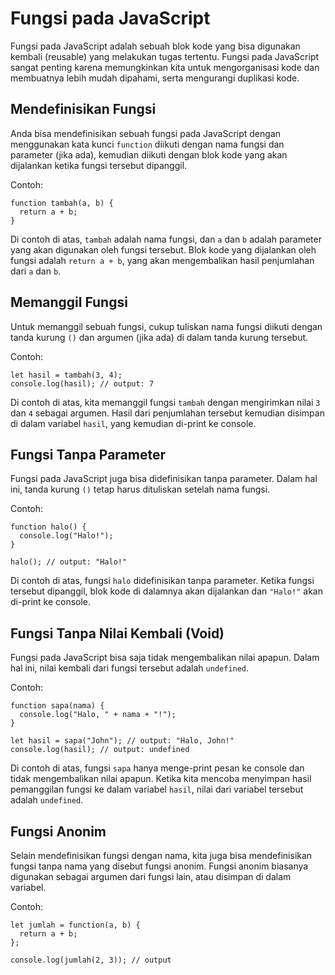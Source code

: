 # Fungsi pada JavaScript
Fungsi pada JavaScript adalah sebuah blok kode yang bisa digunakan kembali (reusable) yang melakukan tugas tertentu. Fungsi pada JavaScript sangat penting karena memungkinkan kita untuk mengorganisasi kode dan membuatnya lebih mudah dipahami, serta mengurangi duplikasi kode.

## Mendefinisikan Fungsi
Anda bisa mendefinisikan sebuah fungsi pada JavaScript dengan menggunakan kata kunci `function` diikuti dengan nama fungsi dan parameter (jika ada), kemudian diikuti dengan blok kode yang akan dijalankan ketika fungsi tersebut dipanggil.

Contoh: 
```
function tambah(a, b) {
  return a + b;
}
```
Di contoh di atas, `tambah` adalah nama fungsi, dan `a` dan `b` adalah parameter yang akan digunakan oleh fungsi tersebut. Blok kode yang dijalankan oleh fungsi adalah `return a + b`, yang akan mengembalikan hasil penjumlahan dari `a` dan `b`.

## Memanggil Fungsi
Untuk memanggil sebuah fungsi, cukup tuliskan nama fungsi diikuti dengan tanda kurung `()` dan argumen (jika ada) di dalam tanda kurung tersebut.

Contoh:
```
let hasil = tambah(3, 4);
console.log(hasil); // output: 7
```
Di contoh di atas, kita memanggil fungsi `tambah` dengan mengirimkan nilai `3` dan `4` sebagai argumen. Hasil dari penjumlahan tersebut kemudian disimpan di dalam variabel `hasil`, yang kemudian di-print ke console.

## Fungsi Tanpa Parameter
Fungsi pada JavaScript juga bisa didefinisikan tanpa parameter. Dalam hal ini, tanda kurung `()` tetap harus dituliskan setelah nama fungsi.

Contoh:
```
function halo() {
  console.log("Halo!");
}

halo(); // output: "Halo!"
```
Di contoh di atas, fungsi `halo` didefinisikan tanpa parameter. Ketika fungsi tersebut dipanggil, blok kode di dalamnya akan dijalankan dan `"Halo!"` akan di-print ke console.

## Fungsi Tanpa Nilai Kembali (Void)
Fungsi pada JavaScript bisa saja tidak mengembalikan nilai apapun. Dalam hal ini, nilai kembali dari fungsi tersebut adalah `undefined`.

Contoh:
```
function sapa(nama) {
  console.log("Halo, " + nama + "!");
}

let hasil = sapa("John"); // output: "Halo, John!"
console.log(hasil); // output: undefined
```
Di contoh di atas, fungsi `sapa` hanya menge-print pesan ke console dan tidak mengembalikan nilai apapun. Ketika kita mencoba menyimpan hasil pemanggilan fungsi ke dalam variabel `hasil`, nilai dari variabel tersebut adalah `undefined`.

## Fungsi Anonim
Selain mendefinisikan fungsi dengan nama, kita juga bisa mendefinisikan fungsi tanpa nama yang disebut fungsi anonim. Fungsi anonim biasanya digunakan sebagai argumen dari fungsi lain, atau disimpan di dalam variabel.

Contoh:
```
let jumlah = function(a, b) {
  return a + b;
};

console.log(jumlah(2, 3)); // output
```